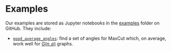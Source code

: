 # Examples

Our examples are stored as Jupyter notebooks in the [examples](https://github.com/lanl/JuliQAOA.jl/tree/main/examples) folder on GitHub. They include:

- [`good_average_angles`](https://github.com/lanl/JuliQAOA.jl/blob/main/examples/good_average_angles.ipynb): 
    find a set of angles for MaxCut which, on average, work well for [$G(n,p)$](https://en.wikipedia.org/wiki/Erdős–Rényi_model) graphs.
